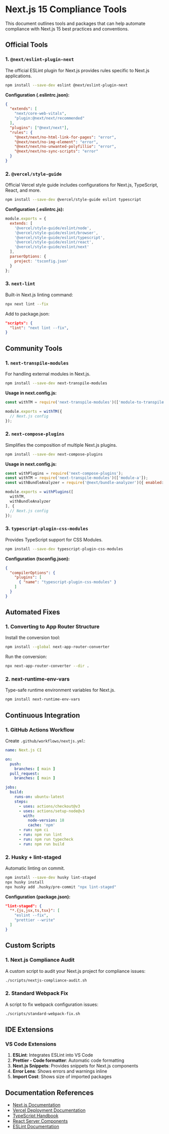 # Next.js 15 Compliance Tools

This document outlines tools and packages that can help automate compliance with Next.js 15 best practices and conventions.

## Official Tools

### 1. `@next/eslint-plugin-next`

The official ESLint plugin for Next.js provides rules specific to Next.js applications.

```bash
npm install --save-dev eslint @next/eslint-plugin-next
```

**Configuration (.eslintrc.json):**
```json
{
  "extends": [
    "next/core-web-vitals",
    "plugin:@next/next/recommended"
  ],
  "plugins": ["@next/next"],
  "rules": {
    "@next/next/no-html-link-for-pages": "error",
    "@next/next/no-img-element": "error",
    "@next/next/no-unwanted-polyfillio": "error",
    "@next/next/no-sync-scripts": "error"
  }
}
```

### 2. `@vercel/style-guide`

Official Vercel style guide includes configurations for Next.js, TypeScript, React, and more.

```bash
npm install --save-dev @vercel/style-guide eslint typescript
```

**Configuration (.eslintrc.js):**
```js
module.exports = {
  extends: [
    '@vercel/style-guide/eslint/node',
    '@vercel/style-guide/eslint/browser',
    '@vercel/style-guide/eslint/typescript',
    '@vercel/style-guide/eslint/react',
    '@vercel/style-guide/eslint/next'
  ],
  parserOptions: {
    project: 'tsconfig.json'
  }
};
```

### 3. `next-lint`

Built-in Next.js linting command:

```bash
npx next lint --fix
```

Add to package.json:
```json
"scripts": {
  "lint": "next lint --fix",
}
```

## Community Tools

### 1. `next-transpile-modules`

For handling external modules in Next.js.

```bash
npm install --save-dev next-transpile-modules
```

**Usage in next.config.js:**
```js
const withTM = require('next-transpile-modules')(['module-to-transpile']);

module.exports = withTM({
  // Next.js config
});
```

### 2. `next-compose-plugins`

Simplifies the composition of multiple Next.js plugins.

```bash
npm install --save-dev next-compose-plugins
```

**Usage in next.config.js:**
```js
const withPlugins = require('next-compose-plugins');
const withTM = require('next-transpile-modules')(['module-a']);
const withBundleAnalyzer = require('@next/bundle-analyzer')({ enabled: process.env.ANALYZE === 'true' });

module.exports = withPlugins([
  withTM,
  withBundleAnalyzer
], {
  // Next.js config
});
```

### 3. `typescript-plugin-css-modules`

Provides TypeScript support for CSS Modules.

```bash
npm install --save-dev typescript-plugin-css-modules
```

**Configuration (tsconfig.json):**
```json
{
  "compilerOptions": {
    "plugins": [
      { "name": "typescript-plugin-css-modules" }
    ]
  }
}
```

## Automated Fixes

### 1. Converting to App Router Structure

Install the conversion tool:

```bash
npm install --global next-app-router-converter
```

Run the conversion:

```bash
npx next-app-router-converter --dir .
```

### 2. next-runtime-env-vars

Type-safe runtime environment variables for Next.js.

```bash
npm install next-runtime-env-vars
```

## Continuous Integration

### 1. GitHub Actions Workflow

Create `.github/workflows/nextjs.yml`:

```yaml
name: Next.js CI

on:
  push:
    branches: [ main ]
  pull_request:
    branches: [ main ]

jobs:
  build:
    runs-on: ubuntu-latest
    steps:
      - uses: actions/checkout@v3
      - uses: actions/setup-node@v3
        with:
          node-version: 18
          cache: 'npm'
      - run: npm ci
      - run: npm run lint
      - run: npm run typecheck
      - run: npm run build
```

### 2. Husky + lint-staged

Automatic linting on commit.

```bash
npm install --save-dev husky lint-staged
npx husky install
npx husky add .husky/pre-commit "npx lint-staged"
```

**Configuration (package.json):**
```json
"lint-staged": {
  "*.{js,jsx,ts,tsx}": [
    "eslint --fix",
    "prettier --write"
  ]
}
```

## Custom Scripts

### 1. Next.js Compliance Audit

A custom script to audit your Next.js project for compliance issues:

```bash
./scripts/nextjs-compliance-audit.sh
```

### 2. Standard Webpack Fix

A script to fix webpack configuration issues:

```bash
./scripts/standard-webpack-fix.sh
```

## IDE Extensions

### VS Code Extensions

1. **ESLint**: Integrates ESLint into VS Code
2. **Prettier - Code formatter**: Automatic code formatting
3. **Next.js Snippets**: Provides snippets for Next.js components
4. **Error Lens**: Shows errors and warnings inline
5. **Import Cost**: Shows size of imported packages

## Documentation References

- [Next.js Documentation](https://nextjs.org/docs)
- [Vercel Deployment Documentation](https://vercel.com/docs)
- [TypeScript Handbook](https://www.typescriptlang.org/docs/handbook/intro.html)
- [React Server Components](https://nextjs.org/docs/app/building-your-application/rendering/server-components)
- [ESLint Documentation](https://eslint.org/docs/user-guide/configuring/)